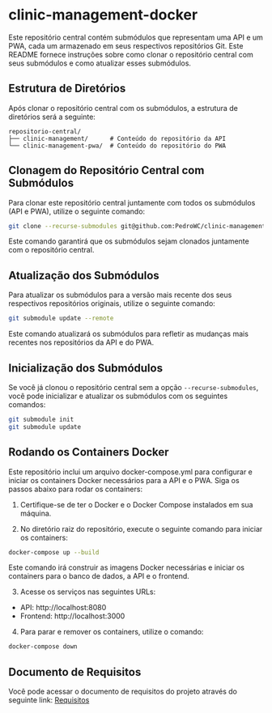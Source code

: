 # clinic-management-docker

Este repositório central contém submódulos que representam uma API e um PWA, cada um armazenado em seus respectivos repositórios Git. Este README fornece instruções sobre como clonar o repositório central com seus submódulos e como atualizar esses submódulos.

## Estrutura de Diretórios

Após clonar o repositório central com os submódulos, a estrutura de diretórios será a seguinte:

```
repositorio-central/
├── clinic-management/      # Conteúdo do repositório da API
└── clinic-management-pwa/  # Conteúdo do repositório do PWA
```

## Clonagem do Repositório Central com Submódulos

Para clonar este repositório central juntamente com todos os submódulos (API e PWA), utilize o seguinte comando:

```bash
git clone --recurse-submodules git@github.com:PedroWC/clinic-management-docker.git
```

Este comando garantirá que os submódulos sejam clonados juntamente com o repositório central.

## Atualização dos Submódulos

Para atualizar os submódulos para a versão mais recente dos seus respectivos repositórios originais, utilize o seguinte comando:

```bash
git submodule update --remote
```

Este comando atualizará os submódulos para refletir as mudanças mais recentes nos repositórios da API e do PWA.

## Inicialização dos Submódulos

Se você já clonou o repositório central sem a opção `--recurse-submodules`, você pode inicializar e atualizar os submódulos com os seguintes comandos:

```bash
git submodule init
git submodule update
```

## Rodando os Containers Docker
Este repositório inclui um arquivo docker-compose.yml para configurar e iniciar os containers Docker necessários para a API e o PWA. Siga os passos abaixo para rodar os containers:

1. Certifique-se de ter o Docker e o Docker Compose instalados em sua máquina.

2. No diretório raiz do repositório, execute o seguinte comando para iniciar os containers:

```bash
docker-compose up --build
```
Este comando irá construir as imagens Docker necessárias e iniciar os containers para o banco de dados, a API e o frontend.

3. Acesse os serviços nas seguintes URLs:

- API: http://localhost:8080
- Frontend: http://localhost:3000
4. Para parar e remover os containers, utilize o comando:

```bash
docker-compose down
```

## Documento de Requisitos
Você pode acessar o documento de requisitos do projeto através do seguinte link: [Requisitos](./REQUIREMENTS.md)
